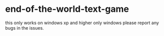 # end-of-the-world-text-game
this only works on windows xp and higher only windows
please report any bugs in the issues.
